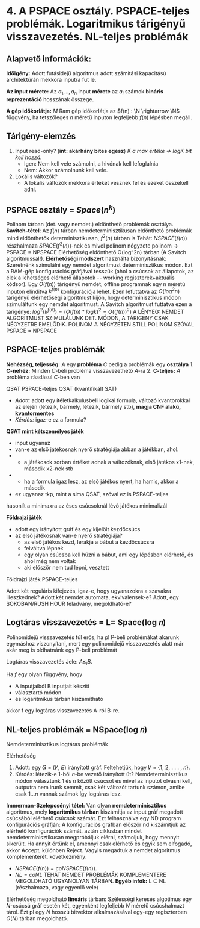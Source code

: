 

# 4. A PSPACE osztály. PSPACE-teljes problémák. Logaritmikus tárigényű visszavezetés. NL-teljes problémák

## Alapvető információk:
**Időigény:** Adott futásidejű algoritmus adott számítási kapacitású architektúrán mekkora inputra fut le.

**Az input mérete:** Az $a_1,..,a_n$ input **mérete** az $a_i$ számok **bináris reprezentáció** hosszának összege.

**A gép időkorlátja:** $M$ Ram gép időkorlátja az $f(n) : \N \rightarrow \N$ függvény, ha tetszőleges $n$ méretű inputon legfeljebb $f(n)$ lépésben megáll.

## Tárigény-elemzés
1. Input read-only? (**int: akárhány bites egész**)
*K a max értéke $\Rightarrow$ logK bit kell hozzá.*
	- Igen: Nem kell vele számolni, a hivónak kell lefoglalnia
	- Nem: Akkor számolnunk kell vele.
2. Lokális változók?
	- A lokális változók mekkora értéket vesznek fel és ezeket összekell adni. 


## PSPACE osztály = $Space(n^k)$
Polinom tárban (det. vagy nemdet.) eldönthető problémák osztálya.
**Savitch-tétel**: Az $f(n)$ tárban nemdeterminisztikusan eldönthető problémák mind eldönthetők determinisztikusan, $f^2(n)$ tárban is
Tehát: $NSPACE(f(n))$ részhalmaza $SPACE(f^2(n))$-nek és mivel polinom négyzete polinom $\rightarrow$  
 PSPACE = NPSPACE
 Elérhetőség eldönthető O(log^2n) tárban (A Savitch algoritmussal!).
**Elérhetőségi módszert** használta bizonyításnak: 
 Szeretnénk szimulálni egy nemdet algoritmust determinisztikus módon. Ezt a RAM-gép konfigurációs gráfjával tesszük (ahol a csúcsok az állapotok, az élek a lehetséges elérhető állapotok -- working regiszterek+aktuális kódsor). 
 Egy $O(f(n))$ tárigényű nemdet, offline programnak egy n méretű inputon elinditva $k^{f(n)}$ konfigurációja lehet.
Ezen lefuttatva az $O(log^2n)$ tárigényű elérhetőségi algoritmust kijön, hogy determinisztikus módon szimuláltunk egy nemdet algoritmust. 
 A Savitch algoritmust futtatva ezen a tárigénye: 
 $log^2 (k^{f(n)}) = (O(f(n) * log k) ^2 = O((f(n))^2)$
A LÉNYEG: NEMDET ALGORITMUST SZIMULÁLUNK DET. MÓDON, A TÁRIGÉNY CSAK NÉGYZETRE EMELŐDIK. POLINOM A NÉGYZETEN STILL POLINOM SZÓVAL PSPACE = NPSPACE

## PSPACE-teljes problémák
**Nehézség, teljesség:**
$A$ egy **probléma** $C$ pedig a problémák egy **osztálya**
	1. **C-nehéz:** Minden $C$-beli probléma visszavezethető $A$-ra
	2. **C-teljes:** $A$ probléma ráadásul $C$-ben van

QSAT PSPACE-teljes
QSAT (kvantifikált SAT)

- *Adott:* adott egy ítéletkalkulusbeli logikai formula, változó kvantorokkal az elején (létezik, bármely, létezik, bármely stb), **magja CNF alakú, kvantormentes**
- *Kérdés:* igaz-e ez a formula?

**QSAT mint kétszemélyes játék**
- input ugyanaz
- van-e az első játékosnak nyerő stratégiája abban a játékban, ahol:
- - a játékosok sorban értéket adnak a változóknak, első játékos x1-nek, második x2-nek stb
- - ha a formula igaz lesz, az első játékos nyert, ha hamis, akkor a második
- ez ugyanaz tkp, mint a sima QSAT, szóval ez is PSPACE-teljes

hasonlít a minimaxra
az éses csúcsoknál lévő játékos minimalizál

**Földrajzi játék**
- adott egy irányított gráf és egy kijelölt kezdőcsúcs
- az első játékosnak van-e nyerő stratégiája?
	-  az első játékos kezd, lerakja a bábut a kezdőcsúcsra
	-  felváltva lépnek
	-  egy olyan csúcsba kell húzni a bábut, ami egy lépésben elérhető, és ahol még nem voltak
	-  aki először nem tud lépni, vesztett

Földrajzi játék PSPACE-teljes

Adott két reguláris kifejezés, igaz-e, hogy ugyanazokra a szavakra illeszkednek?
Adott két nemdet automata, ekvivalensek-e?
Adott, egy SOKOBAN/RUSH HOUR feladvány, megoldható-e?

## Logtáras visszavezetés = L= Space(log 𝑛)

Polinomidejű visszavezetés túl erős, ha pl P-beli problémákat akarunk egymáshoz viszonyítani, mert egy polinomidejű visszavezetés alatt már akár meg is oldhatnánk egy P-beli problémát

Logtáras visszavezetés
Jele: $A \le_l  B$.

 Ha $f$ egy olyan függvény, hogy
- A inputjaiból B inputjait készíti
- választartó módon
- és logaritmikus tárban kiszámítható

akkor f egy logtáras visszavezetés A-ról B-re.

## NL-teljes problémák = NSpace(log 𝑛)
Nemdeterminisztikus logtáras problémák

Elérhetőség 
1. Adott: egy 𝐺 = (𝑉, 𝐸) irányított gráf. Feltehetjük, hogy 𝑉 = {1, 2, . . . , 𝑛}. 
2. Kérdés: létezik-e 1-ből 𝑛-be vezető irányított út?
Nemdeterminisztikus módon választunk 1 és $n$ között csúcsot és mivel az inputot olvasni kell, outputra nem irunk semmit, csak két változót tartunk számon, amibe csak $1...n$ vannak számok így logtáras lesz.

**Immerman-Szelepcsényi tétel:**
Van olyan **nemdeterminisztikus** algoritmus, mely **logaritmikus tárban** kiszámítja az input gráf megadott csúcsából elérhető csúcsok számát.
Ezt felhasználva egy ND program konfigurációs gráfján:
A konfigurációs gráfban először nd kiszámítjuk az elérhető konfigurációk számát, aztán ciklusban mindet nemdeterminisztikusan megpróbáljuk elérni, számoljuk, hogy mennyit sikerült. Ha annyit értünk el, amennyi csak elérhető és egyik sem elfogadó, akkor Accept, különben Reject.
Vagyis megadtuk a nemdet algoritmus komplementerét. 
következmény: 
- $NSPACE(f(n)) = coNSPACE(f(n)).$
- $NL = coNL$
TEHÁT NEMDET PROBLÉMÁK KOMPLEMENTERE MEGOLDHATÓ UGYANOLYAN TÁRBAN. 
**Egyéb infók:**
L $\subseteq$ NL (részhalmaza, vagy egyenlő vele)

Elérhetőség megoldható **lineáris** tárban: Szélességi keresés algotimus egy $N$-csúcsú gráf esetén két, egyenként legfeljebb $N$ méretű csúcshalmazt tárol. Ezt pl egy $N$ hosszú bitvektor alkalmazásával egy-egy regiszterben $O(N)$ tárban megoldható.
